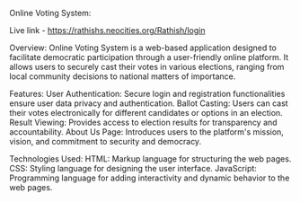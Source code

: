 Online Voting System:

Live link - https://rathishs.neocities.org/Rathish/login 

Overview:
Online Voting System is a web-based application designed to facilitate democratic participation through a user-friendly online platform. It allows users to securely cast their votes in various elections, ranging from local community decisions to national matters of importance.

Features:
User Authentication: Secure login and registration functionalities ensure user data privacy and authentication.
Ballot Casting: Users can cast their votes electronically for different candidates or options in an election.
Result Viewing: Provides access to election results for transparency and accountability.
About Us Page: Introduces users to the platform's mission, vision, and commitment to security and democracy.

Technologies Used:
HTML: Markup language for structuring the web pages.
CSS: Styling language for designing the user interface.
JavaScript: Programming language for adding interactivity and dynamic behavior to the web pages.
